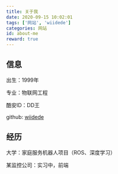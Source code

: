 ```yaml
---
title: 关于我
date: 2020-09-15 10:02:01
tags: ['网站', 'wiidede']
categories: 网站
id: about-me
reward: true
---
```


## 信息

出生：1999年

专业：物联网工程

酷安ID：DD王

github: [wiidede](http://github.com/wiidede)

## 经历

大学：家庭服务机器人项目（ROS、深度学习）

某监控公司：实习中，前端